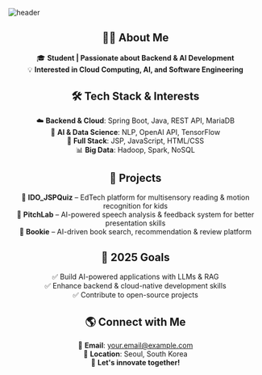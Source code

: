 ![header](https://capsule-render.vercel.app/api?type=waving&color=gradient&height=100&section=header&text=Welcome!%20🚀&fontSize=30&fontAlignY=30)

<div align="center">

## 👨‍🎓 About Me  
🎓 **Student | Passionate about Backend & AI Development**  
💡 **Interested in Cloud Computing, AI, and Software Engineering**  

## 🛠️ Tech Stack & Interests  
☁️ **Backend & Cloud**: Spring Boot, Java, REST API, MariaDB  
🧠 **AI & Data Science**: NLP, OpenAI API, TensorFlow  
📡 **Full Stack**: JSP, JavaScript, HTML/CSS  
📊 **Big Data**: Hadoop, Spark, NoSQL  

## 📌 Projects  
🔹 **IDO_JSPQuiz** – EdTech platform for multisensory reading & motion recognition for kids  
🔹 **PitchLab** – AI-powered speech analysis & feedback system for better presentation skills  
🔹 **Bookie** – AI-driven book search, recommendation & review platform  

## 🎯 2025 Goals  
✅ Build AI-powered applications with LLMs & RAG  
✅ Enhance backend & cloud-native development skills  
✅ Contribute to open-source projects  

## 🌎 Connect with Me  
📩 **Email**: your.email@example.com  
📍 **Location**: Seoul, South Korea  
🚀 **Let's innovate together!**  

</div>
